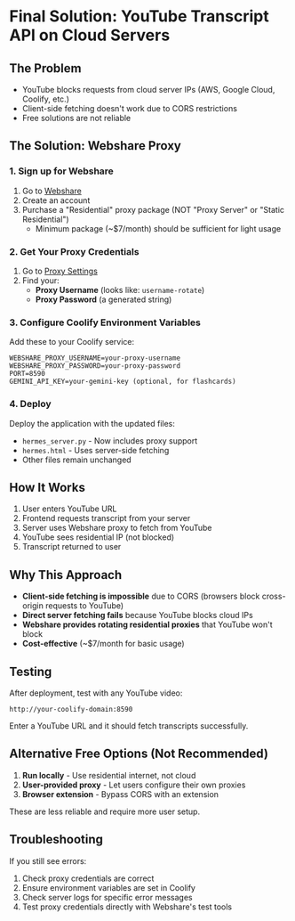 # Final Solution: YouTube Transcript API on Cloud Servers

## The Problem
- YouTube blocks requests from cloud server IPs (AWS, Google Cloud, Coolify, etc.)
- Client-side fetching doesn't work due to CORS restrictions
- Free solutions are not reliable

## The Solution: Webshare Proxy

### 1. Sign up for Webshare
1. Go to [Webshare](https://www.webshare.io/?referral_code=w0xno53eb50g)
2. Create an account
3. Purchase a "Residential" proxy package (NOT "Proxy Server" or "Static Residential")
   - Minimum package (~$7/month) should be sufficient for light usage

### 2. Get Your Proxy Credentials
1. Go to [Proxy Settings](https://dashboard.webshare.io/proxy/settings)
2. Find your:
   - **Proxy Username** (looks like: `username-rotate`)
   - **Proxy Password** (a generated string)

### 3. Configure Coolify Environment Variables
Add these to your Coolify service:
```
WEBSHARE_PROXY_USERNAME=your-proxy-username
WEBSHARE_PROXY_PASSWORD=your-proxy-password
PORT=8590
GEMINI_API_KEY=your-gemini-key (optional, for flashcards)
```

### 4. Deploy
Deploy the application with the updated files:
- `hermes_server.py` - Now includes proxy support
- `hermes.html` - Uses server-side fetching
- Other files remain unchanged

## How It Works
1. User enters YouTube URL
2. Frontend requests transcript from your server
3. Server uses Webshare proxy to fetch from YouTube
4. YouTube sees residential IP (not blocked)
5. Transcript returned to user

## Why This Approach
- **Client-side fetching is impossible** due to CORS (browsers block cross-origin requests to YouTube)
- **Direct server fetching fails** because YouTube blocks cloud IPs
- **Webshare provides rotating residential proxies** that YouTube won't block
- **Cost-effective** (~$7/month for basic usage)

## Testing
After deployment, test with any YouTube video:
```
http://your-coolify-domain:8590
```

Enter a YouTube URL and it should fetch transcripts successfully.

## Alternative Free Options (Not Recommended)
1. **Run locally** - Use residential internet, not cloud
2. **User-provided proxy** - Let users configure their own proxies
3. **Browser extension** - Bypass CORS with an extension

These are less reliable and require more user setup.

## Troubleshooting
If you still see errors:
1. Check proxy credentials are correct
2. Ensure environment variables are set in Coolify
3. Check server logs for specific error messages
4. Test proxy credentials directly with Webshare's test tools